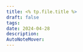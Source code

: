 ```yaml
---
title: <% tp.file.title %>
draft: false
tags: 
date: 2024-04-28
description: 
AutoNoteMover:
---
```

 
